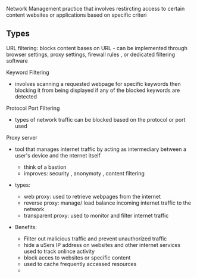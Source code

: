 Network Management practice that involves restircting access to certain content websites or applications based on specific criteri

Types 
---
 URL filtering: blocks content bases on URL
	 - can be implemented through  browser settings, proxy settings, firewall rules , or dedicated filtering software
 
 Keyword Filtering 
- involves scanning a requested webpage for specific keywords then blocking it from being displayed if any of the blocked keywords are detected

Protocol Port Filtering
- types of network traffic can be blocked based on the protocol or port used 

Proxy server
-  tool that manages internet traffic by acting as intermediary between a user's device and the nternet itself
	- think of a bastion 
	- improves: security , anonymoty , content filtering 
- types: 
	- web proxy: used to retrieve webpages from the internet 
	- reverse proxy: manage/ load balance incoming internet traffic to the network 
	- transparent proxy: used to monitor and filter internet traffic 

- Benefits: 
	- Filter out malicious traffic and prevent unauthorized traffic 
	- hide a uSers IP address on websites and other internet services used to track onlince activity 
	- block acces to websites or specific content
	- used to cache frequently accessed resources 
	- 